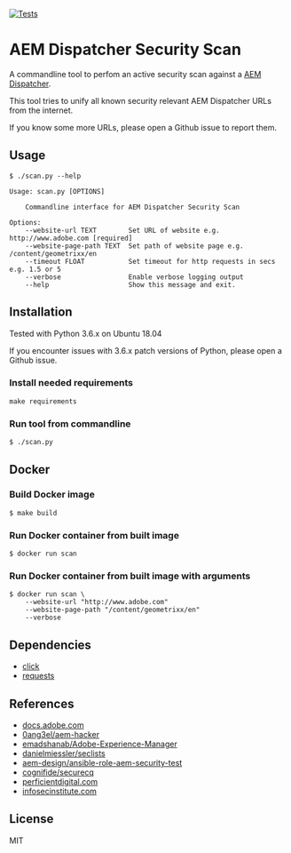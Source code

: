 [![Tests](https://github.com/escalate/aem-dispatcher-security-scan/actions/workflows/tests.yml/badge.svg?branch=master&event=push)](https://github.com/escalate/aem-dispatcher-security-scan/actions/workflows/tests.yml)

# AEM Dispatcher Security Scan

A commandline tool to perfom an active security scan against a [AEM Dispatcher](https://docs.adobe.com/content/help/en/experience-manager-dispatcher/using/dispatcher.html).

This tool tries to unify all known security relevant AEM Dispatcher URLs from the internet.

If you know some more URLs, please open a Github issue to report them.

## Usage
```
$ ./scan.py --help

Usage: scan.py [OPTIONS]

    Commandline interface for AEM Dispatcher Security Scan

Options:
    --website-url TEXT        Set URL of website e.g. http://www.adobe.com [required]
    --website-page-path TEXT  Set path of website page e.g. /content/geometrixx/en
    --timeout FLOAT           Set timeout for http requests in secs e.g. 1.5 or 5
    --verbose                 Enable verbose logging output
    --help                    Show this message and exit.
```

## Installation

Tested with Python 3.6.x on Ubuntu 18.04

If you encounter issues with 3.6.x patch versions of Python, please open a Github issue.

### Install needed requirements

```
make requirements
```

### Run tool from commandline

```
$ ./scan.py
```

## Docker

### Build Docker image

```
$ make build
```

### Run Docker container from built image

```
$ docker run scan
```

### Run Docker container from built image with arguments

```
$ docker run scan \
    --website-url "http://www.adobe.com"
    --website-page-path "/content/geometrixx/en"
    --verbose
```

## Dependencies

* [click](https://pypi.python.org/pypi/click)
* [requests](https://pypi.python.org/pypi/requests)

## References

* [docs.adobe.com](https://docs.adobe.com/content/help/en/experience-manager-dispatcher/using/configuring/dispatcher-configuration.html#testing-dispatcher-security)
* [0ang3el/aem-hacker](https://github.com/0ang3el/aem-hacker)
* [emadshanab/Adobe-Experience-Manager](https://github.com/emadshanab/Adobe-Experience-Manager)
* [danielmiessler/seclists](https://github.com/danielmiessler/SecLists)
* [aem-design/ansible-role-aem-security-test](https://github.com/aem-design/ansible-role-aem-security-test)
* [cognifide/securecq](https://github.com/Cognifide/SecureCQ)
* [perficientdigital.com](https://blogs.perficientdigital.com/2019/01/10/mastering-aem-dispatcher-part-7-securing-the-dispatcher/)
* [infosecinstitute.com](https://resources.infosecinstitute.com/adobe-cq-pentesting-guide-part-1/)

## License

MIT
